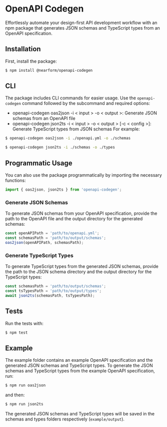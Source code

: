 # OpenAPI Codegen

Effortlessly automate your design-first API development workflow with an npm package that generates JSON schemas and TypeScript types from an OpenAPI specification.

## Installation
First, install the package:

```sh
$ npm install @nearform/openapi-codegen
```

## CLI

The package includes CLI commands for easier usage. Use the `openapi-codegen` command followed by the subcommand and required options:

- openapi-codegen oas2json -i < input > -o < output >: Generate JSON schemas from an OpenAPI file
- openapi-codegen json2ts -i < input > -o < output > [-c < config >]: Generate TypeScript types from JSON schemas
For example:

```sh
$ openapi-codegen oas2json -i ./openapi.yml -o ./schemas
```
```sh
$ openapi-codegen json2ts -i ./schemas -o ./types
```

## Programmatic Usage
You can also use the package programmatically by importing the necessary functions:

```javascript
import { oas2json, json2ts } from 'openapi-codegen';
```

### Generate JSON Schemas
To generate JSON schemas from your OpenAPI specification, provide the path to the OpenAPI file and the output directory for the generated schemas:

```javascript
const openAPIPath = 'path/to/openapi.yml';
const schemasPath = 'path/to/output/schemas';
oas2json(openAPIPath, schemasPath);
```

### Generate TypeScript Types
To generate TypeScript types from the generated JSON schemas, provide the path to the JSON schema directory and the output directory for the TypeScript types:

```javascript
const schemasPath = 'path/to/output/schemas';
const tsTypesPath = 'path/to/output/types';
await json2ts(schemasPath, tsTypesPath);
```

## Tests
Run the tests with:

```sh
$ npm test
```

## Example
The example folder contains an example OpenAPI specification and the generated JSON schemas and TypeScript types. To generate the JSON schemas and TypeScript types from the example OpenAPI specification, run:

```sh
$ npm run oas2json
```

and then:

```sh
$ npm run json2ts
```

The generated JSON schemas and TypeScript types will be saved in the schemas and types folders respectively (`example/output`).

